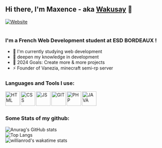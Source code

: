 [website]: https://mdorizon.fr 

## Hi there, I'm Maxence - aka [Wakusay][website] 👋 

[![Website](https://img.shields.io/website?label=mdorizon.fr&style=for-the-badge&url=https%3A%2F%2Fmdorizon.fr)](https://mdorizon.fr)  
<br>

### I'm a French Web Development student at ESD BORDEAUX !

- 🌱 I'm currently studying web development
- 🦖 deepen my knowledge in development
- 🥅 2024 Goals: Create more & more projects
- ⚡ Founder of Vanezia, minecraft semi-rp server

### Languages and Tools I use:

<img align="left" alt="HTML" width="45px" src="https://github.com/mdorizon/mdorizon/blob/main/imgs/html-5.png?raw=true" />
<img align="left" alt="CSS" width="45px" src="https://github.com/mdorizon/mdorizon/blob/main/imgs/css-3.png?raw=true" />
<img align="left" alt="JS" width="45px" src="https://github.com/mdorizon/mdorizon/blob/main/imgs/js.png?raw=true" />
<img align="left" alt="GIT" width="45px" src="https://github.com/mdorizon/mdorizon/blob/main/imgs/git.png?raw=true" />
<img align="left" alt="PHP" width="45px" src="https://github.com/mdorizon/mdorizon/blob/main/imgs/php.png?raw=true" />
<img align="left" alt="JAVA" width="45px" src="https://github.com/mdorizon/mdorizon/blob/main/imgs/java.png?raw=true" />
  
<br><br><br>

### Some Stats of my github:


![Anurag's GitHub stats](https://github-readme-stats.vercel.app/api?username=mdorizon&show_icons=true&theme=radical&count_private=true&card_width=445)
<br>
![Top Langs](https://github-readme-stats.vercel.app/api/top-langs/?username=wakusay&layout=compact&theme=radical&count_private=true&card_width=445)
<br/>
![willianrod's wakatime stats](https://github-readme-stats.vercel.app/api/wakatime?username=mdorizon&layout=compact&langs_count=12&theme=radical&v=2)
